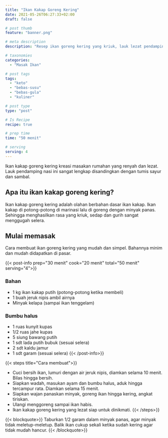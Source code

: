 ```yaml
---
title: "Ikan Kakap Goreng Kering"
date: 2021-05-26T06:27:33+02:00
draft: false

# post thumb
feature: "banner.png"

# meta description
description: "Resep ikan goreng kering yang kriuk, lauk lezat pendamping nasi. Cara membuatnya mudah, baca selengkapnya disini."

# taxonomies
categories:
  - "Masak Ikan"

# post tags
tags:
  - "keto"
  - "bebas-susu"
  - "bebas-gula"
  - "kuliner"

# post type
type: "post"

# Is Recipe
recipe: true

# prep time
time: "50 menit"

# serving
serving: 4
---
```

Ikan kakap goreng kering kreasi masakan rumahan yang renyah dan lezat. Lauk pendamping nasi ini sangat lengkap disandingkan dengan tumis sayur dan sambal.

## Apa itu ikan kakap goreng kering?

Ikan kakap goreng kering adalah olahan berbahan dasar ikan kakap. Ikan kakap di potong-potong di marinasi lalu di goreng dengan minyak panas. Sehingga menghasilkan rasa yang kriuk, sedap dan gurih sangat menggugah selera.

## Mulai memasak

Cara membuat ikan goreng kering yang mudah dan simpel. Bahannya minim dan mudah didapatkan di pasar.

{{< post-info prep="30 menit" cook="20 menit" total="50 menit" serving="4">}}

### Bahan

-   1 kg ikan kakap putih (potong-potong ketika membeli)
-   1 buah jeruk nipis ambil airnya
-   Minyak kelapa (sampai ikan tenggelam)

### Bumbu halus

-   1 ruas kunyit kupas
-   1/2 ruas jahe kupas
-   5 siung bawang putih
-   1 sdt lada putih bubuk (sesuai selera)
-   2 sdt kaldu jamur
-   1 sdt garam (sesuai selera)
{{< /post-info>}}

{{< steps title="Cara membuat">}}
-   Cuci bersih ikan, lumuri dengan air jeruk nipis, diamkan selama 10 menit. Bilas hingga bersih.
-   Siapkan wadah, masukan ayam dan bumbu halus, aduk hingga tercampur rata. Diamkan selama 15 menit.
-   Siapkan wajan panaskan minyak, goreng ikan hingga kering, angkat tiriskan.
-   Ulangi menggoreng sampai ikan habis.
-   Ikan kakap goreng kering yang lezat siap untuk dinikmati.
{{< /steps>}}

{{< blockquote>}}
Taburkan 1/2 garam dalam minyak panas, agar minyak tidak meletup-meletup. Balik ikan cukup sekali ketika sudah kering agar tidak mudah hancur.
{{< /blockquote>}}